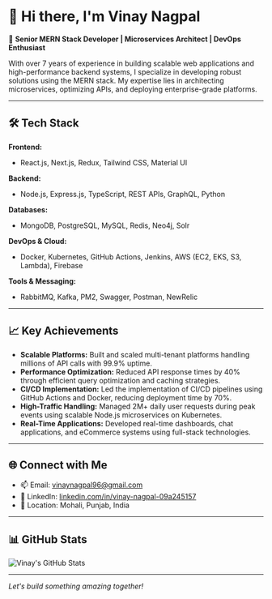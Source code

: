 # 👋 Hi there, I'm Vinay Nagpal

🚀 **Senior MERN Stack Developer | Microservices Architect | DevOps Enthusiast**

With over 7 years of experience in building scalable web applications and high-performance backend systems, I specialize in developing robust solutions using the MERN stack. My expertise lies in architecting microservices, optimizing APIs, and deploying enterprise-grade platforms.

---

## 🛠️ Tech Stack

**Frontend:**
- React.js, Next.js, Redux, Tailwind CSS, Material UI

**Backend:**
- Node.js, Express.js, TypeScript, REST APIs, GraphQL, Python

**Databases:**
- MongoDB, PostgreSQL, MySQL, Redis, Neo4j, Solr

**DevOps & Cloud:**
- Docker, Kubernetes, GitHub Actions, Jenkins, AWS (EC2, EKS, S3, Lambda), Firebase

**Tools & Messaging:**
- RabbitMQ, Kafka, PM2, Swagger, Postman, NewRelic

---

## 📈 Key Achievements

- **Scalable Platforms:** Built and scaled multi-tenant platforms handling millions of API calls with 99.9% uptime.
- **Performance Optimization:** Reduced API response times by 40% through efficient query optimization and caching strategies.
- **CI/CD Implementation:** Led the implementation of CI/CD pipelines using GitHub Actions and Docker, reducing deployment time by 70%.
- **High-Traffic Handling:** Managed 2M+ daily user requests during peak events using scalable Node.js microservices on Kubernetes.
- **Real-Time Applications:** Developed real-time dashboards, chat applications, and eCommerce systems using full-stack technologies.

---

## 🌐 Connect with Me

- 📫 Email: [vinaynagpal96@gmail.com](mailto:vinaynagpal96@gmail.com)
- 💼 LinkedIn: [linkedin.com/in/vinay-nagpal-09a245157](https://www.linkedin.com/in/vinay-nagpal-09a245157)
- 📍 Location: Mohali, Punjab, India

---

## 📊 GitHub Stats

![Vinay's GitHub Stats](https://github-readme-stats.vercel.app/api?username=vinay-nagpal&show_icons=true&theme=radical)

---

*Let's build something amazing together!*
